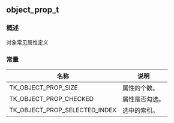 ## object\_prop\_t
### 概述
对象常见属性定义
### 常量
<p id="object_prop_t_consts">

| 名称 | 说明 | 
| -------- | ------- | 
| TK\_OBJECT\_PROP\_SIZE | 属性的个数。 |
| TK\_OBJECT\_PROP\_CHECKED | 属性是否勾选。 |
| TK\_OBJECT\_PROP\_SELECTED\_INDEX | 选中的索引。 |
